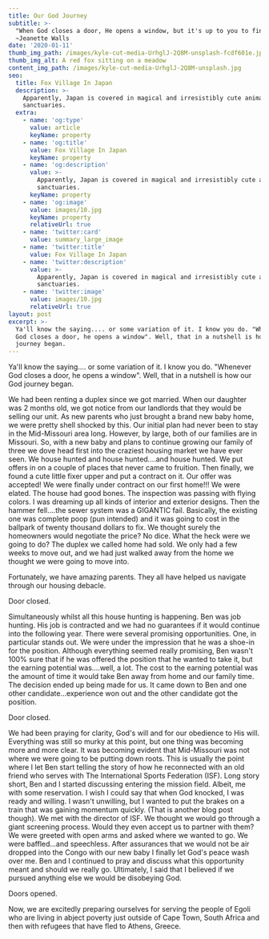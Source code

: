 ```yaml
---
title: Our God Journey
subtitle: >-
  "When God closes a door, He opens a window, but it's up to you to find it".
  ~Jeanette Walls
date: '2020-01-11'
thumb_img_path: /images/kyle-cut-media-UrhglJ-2Q8M-unsplash-fcdf601e.jpg
thumb_img_alt: A red fox sitting on a meadow
content_img_path: /images/kyle-cut-media-UrhglJ-2Q8M-unsplash.jpg
seo:
  title: Fox Village In Japan
  description: >-
    Apparently, Japan is covered in magical and irresistibly cute animal
    sanctuaries.
  extra:
    - name: 'og:type'
      value: article
      keyName: property
    - name: 'og:title'
      value: Fox Village In Japan
      keyName: property
    - name: 'og:description'
      value: >-
        Apparently, Japan is covered in magical and irresistibly cute animal
        sanctuaries.
      keyName: property
    - name: 'og:image'
      value: images/10.jpg
      keyName: property
      relativeUrl: true
    - name: 'twitter:card'
      value: summary_large_image
    - name: 'twitter:title'
      value: Fox Village In Japan
    - name: 'twitter:description'
      value: >-
        Apparently, Japan is covered in magical and irresistibly cute animal
        sanctuaries.
    - name: 'twitter:image'
      value: images/10.jpg
      relativeUrl: true
layout: post
excerpt: >-
  Ya'll know the saying.... or some variation of it. I know you do. "Whenever
  God closes a door, he opens a window". Well, that in a nutshell is how our God
  journey began.
---
```

Ya'll know the saying.... or some variation of it. I know you do. "Whenever God closes a door, he opens a window". Well, that in a nutshell is how our God journey began.

We had been renting a duplex since we got married. When our daughter was 2 months old, we got notice from our landlords that they would be selling our unit. As new parents who just brought a brand new baby home, we were pretty shell shocked by this. Our initial plan had never been to stay in the Mid-Missouri area long. However, by large, both of our families are in Missouri. So, with a new baby and plans to continue growing our family of three we dove head first into the craziest housing market we have ever seen. We house hunted and house hunted....and house hunted. We put offers in on a couple of places that never came to fruition. Then finally, we found a cute little fixer upper and put a contract on it. Our offer was accepted! We were finally under contract on our first home!!! We were elated. The house had good bones. The inspection was passing with flying colors. I was dreaming up all kinds of interior and exterior designs. Then the hammer fell....the sewer system was a GIGANTIC fail. Basically, the existing one was complete poop (pun intended) and it was going to cost in the ballpark of twenty thousand dollars to fix. We thought surely the homeowners would negotiate the price? No dice. What the heck were we going to do? The duplex we called home had sold. We only had a few weeks to move out, and we had just walked away from the home we thought we were going to move into.

Fortunately, we have amazing parents. They all have helped us navigate through our housing debacle.

Door closed.

Simultaneously whilst all this house hunting is happening. Ben was job hunting. His job is contracted and we had no guarantees if it would continue into the following year. There were several promising opportunities. One, in particular stands out. We were under the impression that he was a shoe-in for the position. Although everything seemed really promising, Ben wasn't 100% sure that if he was offered the position that he wanted to take it, but the earning potential was....well, a lot. The cost to the earning potential was the amount of time it would take Ben away from home and our family time. The decision ended up being made for us. It came down to Ben and one other candidate...experience won out and the other candidate got the position.

Door closed.

We had been praying for clarity, God's will and for our obedience to His will. Everything was still so murky at this point, but one thing was becoming more and more clear. It was becoming evident that Mid-Missouri was not where we were going to be putting down roots. This is usually the point where I let Ben start telling the story of how he reconnected with an old friend who serves with The International Sports Federation (ISF). Long story short, Ben and I started discussing entering the mission field. Albeit, me with some reservation. I wish I could say that when God knocked, I was ready and willing. I wasn't unwilling, but I wanted to put the brakes on a train that was gaining momentum quickly. (That is another blog post though). We met with the director of ISF. We thought we would go through a giant screening process. Would they even accept us to partner with them? We were greeted with open arms and asked where we wanted to go. We were baffled...and speechless. After assurances that we would not be air dropped into the Congo with our new baby I finally let God's peace wash over me. Ben and I continued to pray and discuss what this opportunity meant and should we really go. Ultimately, I said that I believed if we pursued anything else we would be disobeying God.

Doors opened.

Now, we are excitedly preparing ourselves for serving the people of Egoli who are living in abject poverty just outside of Cape Town, South Africa and then with refugees that have fled to Athens, Greece.
